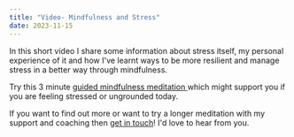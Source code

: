 ```yaml
---
title: "Video- Mindfulness and Stress"
date: 2023-11-15
---
```

In this short video I share some information about stress itself, my personal experience of it and how I've learnt ways to be more resilient and manage stress in a better way through mindfulness.

  
Try this 3 minute [guided mindfulness meditation ](/blogs/feet-on-floor-body-on-chair)which might support you if you are feeling stressed or ungrounded today. 

If you want to find out more or want to try a longer meditation with my support and coaching then [get in touch](/contact)! I'd love to hear from you.